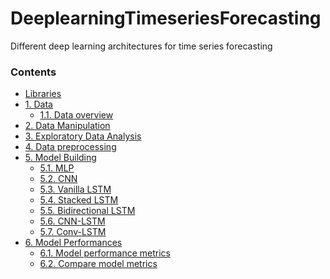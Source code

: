 # DeeplearningTimeseriesForecasting
Different deep learning architectures for time series forecasting

### <a id='1234'>Contents</a>
- <a href='#0'>Libraries</a>
- <a href='#1'>1. Data</a>
    - <a href='#1.1'>1.1. Data overview</a>
- <a href='#2'>2. Data Manipulation</a>
- <a href='#3'>3. Exploratory Data Analysis</a>
- <a href='#4'>4. Data preprocessing</a>
- <a href='#5'>5. Model Building</a>
    - <a href='#5.1'>5.1. MLP</a>
    - <a href='#5.2'>5.2. CNN</a>
    - <a href='#5.3'>5.3. Vanilla LSTM</a>
    - <a href='#5.4'>5.4. Stacked LSTM</a>
    - <a href='#5.5'>5.5. Bidirectional LSTM</a>
    - <a href='#5.6'>5.6. CNN-LSTM</a>
    - <a href='#5.7'>5.7. Conv-LSTM</a>
- <a href='#6'>6. Model Performances</a>
    - <a href='#6.1'>6.1. Model performance metrics</a>
    - <a href='#6.2'>6.2. Compare model metrics</a>
